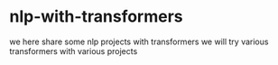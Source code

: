 # nlp-with-transformers
we here share some nlp projects with transformers 
we will try various transformers with various projects 
